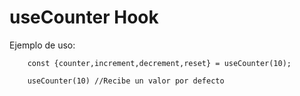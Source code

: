 # useCounter Hook

Ejemplo de uso:

```
    const {counter,increment,decrement,reset} = useCounter(10);

    useCounter(10) //Recibe un valor por defecto
```

